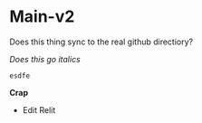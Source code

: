 # Main-v2

Does this thing sync to the real github directiory?

*Does this go italics*

`esdfe`

**Crap**

- Edit Relit

<!--stackedit_data:
eyJoaXN0b3J5IjpbLTQ3ODA5NDA2MSwtMjExODAxODYzOV19
-->